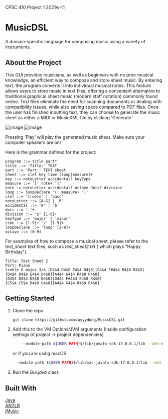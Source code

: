 CPSC 410 Project 1 2021w-t1

# MusicDSL

A domain-specific language for composing music using a variety of instruments.

## About the Project

This GUI provides musicians, as well as beginners with no prior musical knowledge, an efficient way to compose and store
sheet music. By entering text, the program converts it into individual musical notes. This feature allows users to store
music in text files, offering a convenient alternative to traditional graphical sheet music (modern staff notation)
commonly found online. Text files eliminate the need for scanning documents or dealing with compatibility issues, while
also saving space compared to PDF files. Once the user has finished inputting text, they can choose to generate the
music sheet as either a MIDI or MusicXML file by clicking 'Generate.' 

![image](https://github.com/user-attachments/assets/5bf0ffde-143d-4a2c-a63d-663899952d72)
![image](https://github.com/user-attachments/assets/ae803262-46c5-43f6-b429-6fd65be6628d)

Pressing 'Play' will play the generated music
sheet. Make sure your computer speakers are on!



Here is the grammar defined for the project:

```
program ::= title part*
title ::= 'Title:' TEXT
part ::= 'Part:' TEXT sheet
sheet ::= clef key time (loop|measure)+
key ::= noteLetter accidental? keyType
measure ::= '[' note+ ']'
note := noteLetter accidental? octave dots? division
loop ::= loopDeclare '(' measure+ ')'
clef ::= 'treble' | 'bass'
noteLetter ::= [A-G] | 'R'
accidental ::= '#' | 'b'
dots ::= '.'+
division ::= '$' [1-9]+
keyType ::= 'major' | 'minor'
time ::= [1-9]+ '/' [1-9]+
loopDeclare ::= 'loop' [2-9]+
octave ::= [0-9]
```

For examples of how to compose a musical sheet, please refer to the *test_sheet* text files, such as *test_sheet2.txt* (
which plays "Happy Birthday").
```
Title: Test Sheet 2
Part: Piano
treble G major 3/4 [D4$4 D4$8 E4$4 D4$8][G4$4 F#4$4 R4$8 R4$8]
[D4$4 D4$8 E4$4 D4$8][A4$4 G4$4 R4$8 R4$8]
[D4$4 D4$4 D5$8 B4$8][G4$4 F#4$4 E4$8 R4$8]
[C5$4 C5$4 B4$8 G4$8][A4$4 G4$4 R4$8 R4$8]
```
## Getting Started
1. Clone the repo
   ```sh
   git clone https://github.com/ayyydong/MusicDSL.git
   ```
2. Add this to the VM Options/JVM arguments 
   (Inside configuration settings of project -> project dependencies)
   ```sh
       --module-path ${USER PATH}$/lib/javafx-sdk-17.0.0.1/lib --add-modules=javafx.controls
   ```
   or if you are using macOS
   ```sh
    --module-path ${USER PATH}$/lib/mac-javafx-sdk-17.0.0.1/lib --add-modules=javafx.controls
   ```
3. Run the *Gui.java* class

## Built With

[Java](https://www.java.com)  
[ANTLR](https://www.antlr.org/)  
[jMusic](https://explodingart.com/jmusic/)

